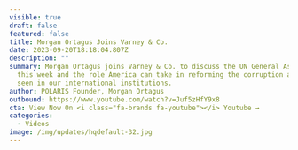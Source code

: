 ```yaml
---
visible: true
draft: false
featured: false
title: Morgan Ortagus Joins Varney & Co.
date: 2023-09-20T18:18:04.807Z
description: ""
summary: Morgan Ortagus joins Varney & Co. to discuss the UN General Assembly
  this week and the role America can take in reforming the corruption and waste
  seen in our international institutions.
author: POLARIS Founder, Morgan Ortagus
outbound: https://www.youtube.com/watch?v=Juf5zHfY9x8
cta: View Now On <i class="fa-brands fa-youtube"></i> Youtube →
categories:
  - Videos
image: /img/updates/hqdefault-32.jpg
---
```

